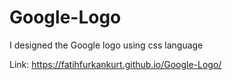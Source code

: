 # Google-Logo

I designed the Google logo using css language

Link: https://fatihfurkankurt.github.io/Google-Logo/
